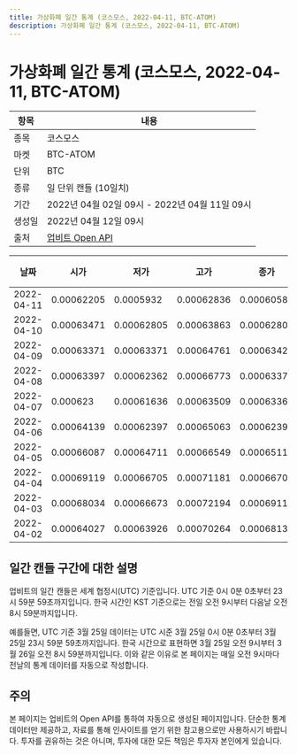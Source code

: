 ```yaml
---
title: 가상화폐 일간 통계 (코스모스, 2022-04-11, BTC-ATOM)
description: 가상화폐 일간 통계 (코스모스, 2022-04-11, BTC-ATOM)
---
```



가상화폐 일간 통계 (코스모스, 2022-04-11, BTC-ATOM)
===

|항목|내용|
|--|--|
|종목|코스모스|
|마켓|BTC-ATOM|
|단위|BTC|
|종류|일 단위 캔들 (10일치)|
|기간|2022년 04월 02일 09시 - 2022년 04월 11일 09시|
|생성일|2022년 04월 12일 09시|
|출처|[업비트 Open API](https://docs.upbit.com)|


|날짜|시가|저가|고가|종가|비고|
|--|--|--|--|--|--|
|2022-04-11|0.00062205|0.0005932|0.00062836|0.00060581|    |
|2022-04-10|0.00063471|0.00062805|0.00063863|0.00062805|    |
|2022-04-09|0.00063371|0.00063371|0.00064761|0.00063422|    |
|2022-04-08|0.00063397|0.00062362|0.00066773|0.00063371|    |
|2022-04-07|0.000623|0.00061636|0.00063509|0.00063368|    |
|2022-04-06|0.00064139|0.00062397|0.00065063|0.00062397|    |
|2022-04-05|0.00066087|0.00064711|0.00066549|0.00065116|    |
|2022-04-04|0.00069119|0.00066705|0.00071181|0.00066705|    |
|2022-04-03|0.00068034|0.00066673|0.00072194|0.00069119|    |
|2022-04-02|0.00064027|0.00063926|0.00070264|0.00068133|    |


일간 캔들 구간에 대한 설명
---


업비트의 일간 캔들은 세계 협정시(UTC) 기준입니다. 
UTC 기준 0시 0분 0초부터 23시 59분 59초까지입니다. 
한국 시간인 KST 기준으로는 전일 오전 9시부터 다음날 오전 8시 59분까지입니다. 


예를들면, UTC 기준 3월 25일 데이터는 UTC 시준 3월 25일 0시 0분 0초부터 3월 25일 23시 59분 59초까지입니다. 
한국 시간으로 표현하면 3월 25일 오전 9시부터 3월 26일 오전 8시 59분까지입니다. 
이와 같은 이유로 본 페이지는 매일 오전 9시마다 전날의 통계 데이터를 자동으로 작성합니다. 


주의
---


본 페이지는 업비트의 Open API를 통하여 자동으로 생성된 페이지입니다. 
단순한 통계 데이터만 제공하고, 자료를 통해 인사이트를 얻기 위한 참고용으로만 사용하시기 바랍니다. 
투자를 권유하는 것은 아니며, 투자에 대한 모든 책임은 투자자 본인에게 있습니다. 
